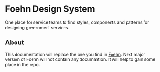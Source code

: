 # Foehn Design System

One place for service teams to find styles, components and patterns for designing government services.

## About

This documentation will replace the one you find in [Foehn](https://github.com/DSI-VD/foehn).
Next major version of Foehn will not contain any documantion. It will help to gain some place in the repo.
